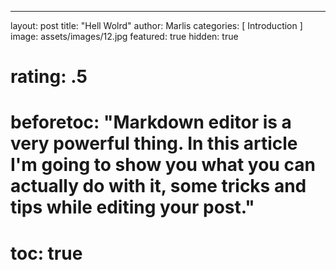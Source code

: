 ---
layout: post
title:  "Hell Wolrd"
author: Marlis
categories: [ Introduction ]
image: assets/images/12.jpg
featured: true
hidden: true
# rating: .5
# beforetoc: "Markdown editor is a very powerful thing. In this article I'm going to show you what you can actually do with it, some tricks and tips while editing your post."
# toc: true
